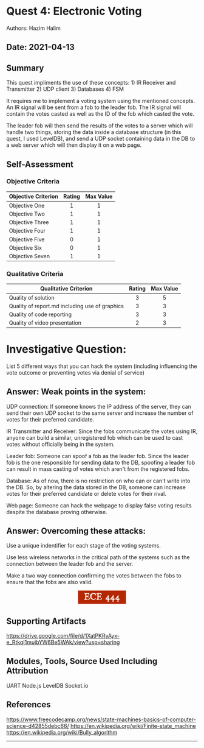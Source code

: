 # Quest 4: Electronic Voting
Authors: Hazim Halim

Date: 2021-04-13
-----

## Summary

This quest impliments the use of these concepts: 
    1) IR Receiver and Transmitter
    2) UDP client
    3) Databases
    4) FSM
    
It requires me to implement a voting system using the mentioned concepts. An IR signal will be sent from a fob to the leader fob. The IR signal will contain the votes casted as well as the ID of the fob which casted the vote.

The leader fob will then send the results of the votes to a server which will handle two things, storing the data inside a database structure (in this quest, I used LevelDB), and send a UDP socket containing data in the DB to a web server which will then display it on a web page.

## Self-Assessment

### Objective Criteria

| Objective Criterion | Rating | Max Value  | 
|---------------------------------------------|:-----------:|:---------:|
| Objective One | 1 |  1     | 
| Objective Two | 1 |  1     | 
| Objective Three | 1 |  1     | 
| Objective Four | 1 |  1     | 
| Objective Five |0  |  1     | 
| Objective Six | 0|  1     | 
| Objective Seven | 1 |  1     | 


### Qualitative Criteria

| Qualitative Criterion | Rating | Max Value  | 
|---------------------------------------------|:-----------:|:---------:|
| Quality of solution | 3 |  5     | 
| Quality of report.md including use of graphics | 3 |  3     | 
| Quality of code reporting | 3 |  3     | 
| Quality of video presentation | 2|  3     | 

# Investigative Question:
List 5 different ways that you can hack the system (including influencing the vote outcome or preventing votes via denial of service)

## Answer: Weak points in the system: 

UDP connection: If someone knows the IP address of the server, they can send their own UDP socket to the same server and increase the number of votes for their preferred candidate.

IR Transmitter and Receiver: Since the fobs communicate the votes using IR, anyone can build a similar, unregistered fob which can be used to cast votes without officially being in the system.

Leader fob: Someone can spoof a fob as the leader fob. Since the leader fob is the one responsible for sending data to the DB, spoofing a leader fob can result in mass casting of votes which aren't from the registered fobs.

Database: As of now, there is no restriction on who can or can't write into the DB. So, by altering the data stored in the DB, someone can increase votes for their preferred candidate or delete votes for their rival.

Web page: Someone can hack the webpage to display false voting results despite the database proving otherwise.

## Answer: Overcoming these attacks:

Use a unique indentifier for each stage of the voting systems.

Use less wireless networks in the critical path of the systems such as the connection between the leader fob and the server.

Make a two way connection confirming the votes between the fobs to ensure that the fobs are also valid.


<center><img src="./images/ece444.png" width="25%" /></center>  
<center> </center>


## Supporting Artifacts

https://drive.google.com/file/d/1XatPKRyAyx-e_RtkqI1mujbYW6Be5WAk/view?usp=sharing
## Modules, Tools, Source Used Including Attribution
UART
Node.js
LevelDB
Socket.io


## References
https://www.freecodecamp.org/news/state-machines-basics-of-computer-science-d42855debc66/
https://en.wikipedia.org/wiki/Finite-state_machine
https://en.wikipedia.org/wiki/Bully_algorithm


-----
